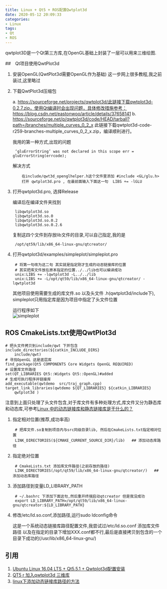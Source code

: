 ```yaml
---
title: Linux + Qt5 + ROS配置Qwtplot3d
date: 2020-05-12 20:09:33
categories:
- Linux
tags:
- Qt
- ROS
---
```


qwtplot3D是一个Qt第三方库,在OpenGL基础上封装了一层可以用来三维绘图.

##　Qt项目使用QwtPlot3d
1. 安装OpenGL(QwtPlot3d需要OpenGL作为基础)
    这一步网上很多教程,我之前装过,这里略过
2. 下载QwtPlot3d压缩包
    
    a. https://sourceforge.net/projects/qwtplot3d/此链接下载qwtplot3d-0.2.7.zip，使用Qt编译时会出现问题，具体修改措施参考：https://blog.csdn.net/eastonwoo/article/details/37658141
    b. https://sourceforge.net/p/qwtplot3d/code/HEAD/tarball?path=/branches/multiple_curves_0_2_x 此链接下载qwtplot3d-code-r259-branches-multiple_curves_0_2_x.zip，编译顺利进行。
    
    我用的第一种方式,出现的问题 
    
        ‘gluErrorString’ was not declared in this scope err = gluErrorString(errcode);
    解决方式
        
           在include/qwt3d_openglhelper.h这个文件里添加 #include <GL/glu.h>
           打开 qwtplot3d.pro , 在最前面输入下面这一句  LIBS += -lGLU            
3. 打开qwtplot3d.pro, 选择Release
    
    编译后在编译文件夹找到
        
        libqwtplot3d.so  
        libqwtplot3d.so.0  
        libqwtplot3d.so.0.2  
        libqwtplot3d.so.0.2.6
    复制这四个文件到存放lib文件的目录,可以自己指定,我的是
    
        /opt/qt59/lib/x86_64-linux-gnu/qtcreator/
4. 打开qwtplot3d/examples/simpleplot/simpleplot.pro

        # 将第一句改为这二句 其实就是指定刚才生成的动态链接库的位置
        # 其实把库文件放在原本指定的位置../../lib也可以编译成功
        unix:LIBS += -lqwtplot3d -L../../lib
        unix:LIBS += -L/opt/qt59/lib/x86_64-linux-gnu/qtcreator/ -lqwtplot3d
        
    其他项目使用需要生成的库文件.so 以及头文件 .h(qwtplot3d/include下),
    simpleplot只用指定库是因为项目中指定了头文件位置
            
    运行程序如下      
    ![simpleplot](simpleplot.png)       
## ROS CmakeLists.txt使用QwtPlot3d
    
    # 把头文件拷贝到include/qwt 下并包含
    include_directories(${catkin_INCLUDE_DIRS}
        include/qwt)
    # 寻找OpenGL 这是底层库
    find_package(Qt5 COMPONENTS Core Widgets OpenGL REQUIRED)
    # 设置库文件路径
    set(QT_LIBRARIES Qt5::Widgets Qt5::OpenGL)#added
    # 生成可执行程序并链接库
    add_executable(qwtdemo  src/traj_graph.cpp)
    target_link_libraries(qwtdemo ${QT_LIBRARIES} ${catkin_LIBRARIES}
        qwtplot3d )   
注意到上面只处理了头文件包含,对于库文件有多种处理方式,库文件又分为静态库和动态库,可参考[Linux 中的动态链接库和静态链接库是干什么的？](https://www.zhihu.com/question/20484931/answer/69553616)
    
1. 指定相对位置(推荐,成功率高)
        
        # 把库文件.so复制到项目内与src同级目录lib, 然后在CmakeLists.txt指定相对位置
        LINK_DIRECTORIES(${CMAKE_CURRENT_SOURCE_DIR}/lib)   ## 添加动态库路径

2. 指定绝对位置
    
        # CmakeLists.txt 添加库文件路径(之前存放的路径)
        LINK_DIRECTORIES(/opt/qt59/lib/x86_64-linux-gnu/qtcreator/)   ## 添加动态库路径
        
3. 添加路径到变量LD_LIBRARY_PATH
    
        # ~/.bashrc 下添加下面这句,然后重开终端启动qtcreator 但是我没成功
        export LD_LIBRARY_PATH=/opt/qt59/lib/x86_64-linux-gnu/qtcreator:${LD_LIBRARY_PATH}
4. 修改/etc/ld.so.conf,添加路径,运行sudo ldconfig命令
    
    这是一个系统动态链接库路径配置文件,我尝试过/etc/ld.so.conf 添加库文件路径
    以及在指定的目录下增加XXX.conf都不行,最后是直接拷贝到包含的一个目录下成功的(/usr/lib/x86_64-linux-gnu/)
                        
## 引用
1. [Ubuntu Linux 16.04 LTS + Qt5.5.1 + Qwtplot3d配置安装](https://blog.csdn.net/qq_41800188/article/details/87891586)
2. [QT5 r 加入qwtplot3d 三维库](https://blog.csdn.net/EastonWoo/article/details/37658141)
3. [linux下添加动态链接库路径的方法](https://blog.csdn.net/zxh2075/article/details/54629318?utm_medium=distribute.pc_relevant.none-task-blog-BlogCommendFromMachineLearnPai2-1.nonecase&depth_1-utm_source=distribute.pc_relevant.none-task-blog-BlogCommendFromMachineLearnPai2-1.nonecase)
                                          